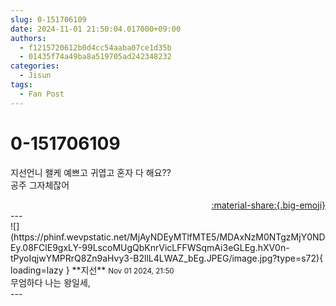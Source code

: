 ```yaml
---
slug: 0-151706109
date: 2024-11-01 21:50:04.017000+09:00
authors:
  - f1215720612b0d4cc54aaba07ce1d35b
  - 01435f74a49ba8a519705ad242348232
categories:
  - Jisun
tags:
  - Fan Post
---
```


# 0-151706109

<div class="post-container" markdown="1">
<div class="content-container md-sidebar__scrollwrap" markdown="1">

지선언니 왤케 예쁘고 귀엽고 혼자 다 해요?? <br>공주 그자체잖어

</div>
</div>

<div style="text-align: right;" markdown="1">
<a href="https://weverse.io/fromis9/fanpost/0-151706109" style="text-align: right;">:material-share:{.big-emoji}</a>
</div>
---

<div class="comments-container md-sidebar__scrollwrap" markdown="1">
<div class="comment" markdown="1">
<div class='id-container' markdown="1">
![](https://phinf.wevpstatic.net/MjAyNDEyMTlfMTE5/MDAxNzM0NTgzMjY0NDEy.08FClE9gxLY-99LscoMUgQbKnrVicLFFWSqmAi3eGLEg.hXV0n-tPyoIqjwYMPRrQ8Zn9aHvy3-B2llL4LWAZ_bEg.JPEG/image.jpg?type=s72){ loading=lazy }
**<span class="artist">지선</span>** <small>Nov 01 2024, 21:50</small><br>
</div>
<div class='comment-body' markdown="1">
무엄하다 나는 왕일세,
</div>
</div>
</div>
---
